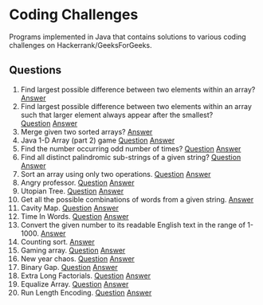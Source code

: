 # Coding Challenges
Programs implemented in Java that contains solutions to various coding challenges on Hackerrank/GeeksForGeeks.

## Questions
1. Find largest possible difference between two elements within an array?
  [Answer](../master/Challenges/src/Solution.java#L67)
2. Find largest possible difference between two elements within an array such that larger element always appear after the smallest?           
  [Question](http://www.geeksforgeeks.org/maximum-difference-between-two-elements/)
  [Answer](../master/Challenges/src/Solution.java#L87)
3. Merge given two sorted arrays?
  [Answer](../master/Challenges/src/Solution.java#L106)
4. Java 1-D Array (part 2) game
  [Question](https://www.hackerrank.com/challenges/java-1d-array)
  [Answer](../master/Challenges/src/Solution.java#L157)
5. Find the number occurring odd number of times? [Question](http://www.geeksforgeeks.org/find-the-number-occurring-odd-number-of-times/)
  [Answer](../master/Challenges/src/Solution.java#L180)
6. Find all distinct palindromic sub-strings of a given string? [Question](http://www.geeksforgeeks.org/find-number-distinct-palindromic-sub-strings-given-string/)
  [Answer](../master/Challenges/src/Solution.java#L200)
7. Sort an array using only two operations. [Question](https://www.hackerrank.com/challenges/almost-sorted)
  [Answer](../master/Challenges/src/Solution.java#L258)
8. Angry professor. [Question](https://www.hackerrank.com/challenges/angry-professor)
  [Answer](../master/Challenges/src/Solution.java#L321)
9. Utopian Tree. [Question](https://www.hackerrank.com/challenges/utopian-tree)
  [Answer](../master/Challenges/src/Solution.java#L346)
10. Get all the possible combinations of words from a given string.
  [Answer](../master/Challenges/src/Solution.java#L373)
11. Cavity Map. [Question](https://www.hackerrank.com/challenges/cavity-map)
  [Answer](../master/Challenges/src/Solution.java#L416)
12. Time In Words. [Question](https://www.hackerrank.com/challenges/the-time-in-words)
  [Answer](../master/Challenges/src/Solution.java#L476)
13. Convert the given number to its readable English text in the range of 1-1000. [Answer](../master/Challenges/src/Solution.java#L539)
14. Counting sort. [Answer](../master/Challenges/src/Solution.java#L590)
15. Gaming array. [Question](https://www.hackerrank.com/challenges/an-interesting-game-1)
  [Answer](../master/Challenges/src/Solution.java#L634)
16. New year chaos. [Question](https://www.hackerrank.com/challenges/new-year-chaos)
  [Answer](../master/Challenges/src/Solution.java#L673)
17. Binary Gap. [Question](https://codility.com/programmers/lessons/1-iterations/binary_gap/)
  [Answer](../master/Challenges/src/Solution.java#L739)
18. Extra Long Factorials. [Question](https://www.hackerrank.com/challenges/extra-long-factorials)
  [Answer](../master/Challenges/src/Solution.java#L762)
19. Equalize Array. [Question](https://www.hackerrank.com/challenges/equality-in-a-array)
  [Answer](../master/Challenges/src/Solution.java#L777)
20. Run Length Encoding. [Question](http://practice.geeksforgeeks.org/problems/run-length-encoding/1)
  [Answer](../master/Challenges/src/Solution.java#L806)
